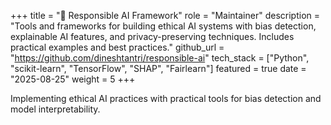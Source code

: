 +++
title = "🤖 Responsible AI Framework"
role = "Maintainer"
description = "Tools and frameworks for building ethical AI systems with bias detection, explainable AI features, and privacy-preserving techniques. Includes practical examples and best practices."
github_url = "https://github.com/dineshtantri/responsible-ai"
tech_stack = ["Python", "scikit-learn", "TensorFlow", "SHAP", "Fairlearn"]
featured = true
date = "2025-08-25"
weight = 5
+++

Implementing ethical AI practices with practical tools for bias detection and model interpretability.